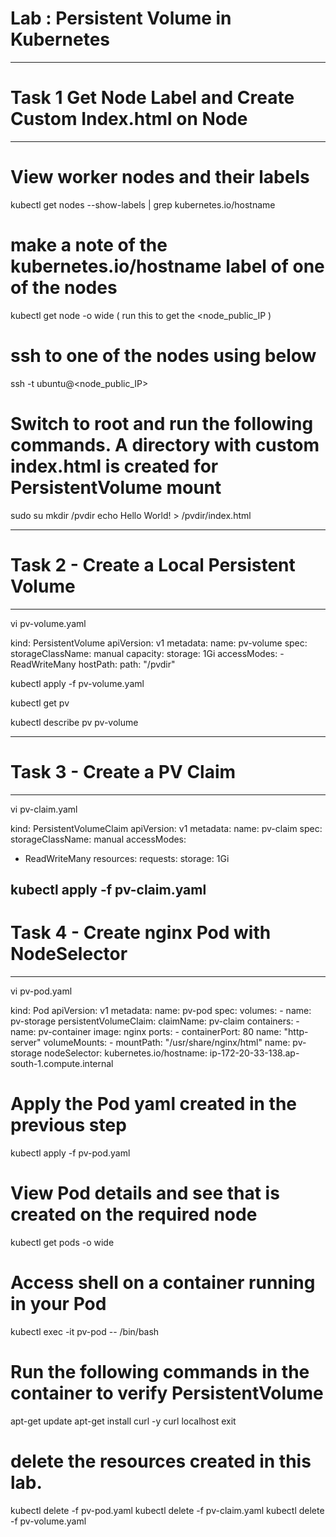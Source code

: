 
# Lab : Persistent Volume in Kubernetes


----------------------------------------------------------------------------
# Task 1  Get Node Label and Create Custom Index.html on Node
----------------------------------------------------------------------------

# View worker nodes and their labels

kubectl get nodes --show-labels | grep kubernetes.io/hostname


# make a note of the kubernetes.io/hostname label of one of the nodes

kubectl get node -o wide ( run this to get the <node_public_IP )

# ssh to one of the nodes using below

 ssh -t ubuntu@<node_public_IP> 



# Switch to root and run the following commands. A directory with custom index.html is created for PersistentVolume mount 

sudo su
mkdir /pvdir
echo Hello World! > /pvdir/index.html


--------------------------------------------------------------------------------
# Task 2 - Create a Local Persistent Volume
--------------------------------------------------------------------------------

vi pv-volume.yaml


kind: PersistentVolume
apiVersion: v1
metadata:
  name: pv-volume
spec:
  storageClassName: manual
  capacity:
    storage: 1Gi
  accessModes:
    - ReadWriteMany
  hostPath:
    path: "/pvdir"



kubectl apply -f pv-volume.yaml

kubectl get pv

kubectl describe pv pv-volume

------------------------------------------------------------------------------------
# Task 3  - Create a PV Claim
------------------------------------------------------------------------------------
vi pv-claim.yaml


kind: PersistentVolumeClaim
apiVersion: v1
metadata:
  name: pv-claim
spec:
  storageClassName: manual
  accessModes:
  - ReadWriteMany
  resources:
    requests:
      storage: 1Gi

kubectl apply -f pv-claim.yaml
----------------------------------------------------------------------------------------
# Task 4  - Create nginx Pod with NodeSelector
----------------------------------------------------------------------------------------
vi pv-pod.yaml


kind: Pod
apiVersion: v1
metadata:
  name: pv-pod
spec:
  volumes:
    - name: pv-storage
      persistentVolumeClaim:
        claimName: pv-claim
  containers:
     - name: pv-container
       image: nginx
       ports:
          - containerPort: 80
            name: "http-server"
       volumeMounts:
          - mountPath: "/usr/share/nginx/html"
            name: pv-storage
  nodeSelector:
    kubernetes.io/hostname: ip-172-20-33-138.ap-south-1.compute.internal

# Apply the Pod yaml created in the previous step

kubectl apply -f pv-pod.yaml

# View Pod details and see that is created on the required node

kubectl get pods -o wide

# Access shell on a container running in your Pod

kubectl exec -it pv-pod -- /bin/bash

# Run the following commands in the container to verify PersistentVolume

 apt-get update
 apt-get install curl -y
 curl localhost
 exit

# delete the resources created in this lab.
kubectl delete -f pv-pod.yaml
kubectl delete -f pv-claim.yaml
kubectl delete -f pv-volume.yaml
